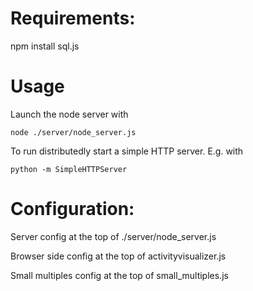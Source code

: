 # Requirements:

npm install sql.js

# Usage

Launch the node server with

    node ./server/node_server.js

To run distributedly start a simple HTTP server. E.g. with

    python -m SimpleHTTPServer 

# Configuration:

Server config at the top of ./server/node_server.js

Browser side config at the top of activityvisualizer.js

Small multiples config at the top of small_multiples.js